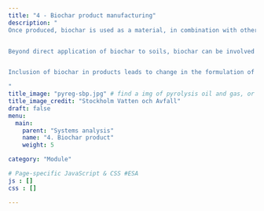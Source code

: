 ```yaml
---
title: "4 - Biochar product manufacturing"
description: "
Once produced, biochar is used as a material, in combination with other materials, to make a \"biochar product\". In other words, biochar is an input to the lifecycle of a \"biochar product\", which has its manufacturing, use and disposal phases.


Beyond direct application of biochar to soils, biochar can be involved in a variety of products, in multiple industries: animal feed or food additive, manure management or biowaste treatment additive, specialised fertilisers, soil blends, filters, construction materials, electronics...


Inclusion of biochar in products leads to change in the formulation of the products. From a systems analysis perpsective, this relative change may lead to substitition of materials and shifts of environmental impacts.

"
title_image: "pyreg-sbp.jpg" # find a img of pyrolysis oil and gas, or a burner of it, or a condenser...
title_image_credit: "Stockholm Vatten och Avfall"
draft: false
menu:
  main:
    parent: "Systems analysis"
    name: "4. Biochar product"
    weight: 5

category: "Module"

# Page-specific JavaScript & CSS #ESA
js : []
css : []

---
```


